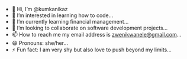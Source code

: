 - 👋 Hi, I’m @kumkanikaz
- 👀 I’m interested in learning how to code...
- 🌱 I’m currently learning financial management...
- 💞️ I’m looking to collaborate on software development projects...
- 📫 How to reach me my email address is zwenikwanele@gmail.com...
- 😄 Pronouns: she/her...
- ⚡ Fun fact: I am very shy but also love to push beyond my limits...

<!---
kumkanikaz/kumkanikaz is a ✨ special ✨ repository because its `README.md` (this file) appears on your GitHub profile.
You can click the Preview link to take a look at your changes.
--->

